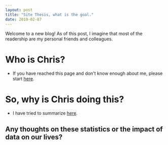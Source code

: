 ```yaml
---
layout: post
title: "Site Thesis, what is the goal."
date: 2019-02-07
---
```


Welcome to a new blog! As of this post, I imagine that most of the readership are my personal friends and colleagues.

# Who is Chris?
* If you have reached this page and don't know enough about me, please start [here](/cv).

# So, why is Chris doing this?
* I have tried to summarize [here](/about).

## Any thoughts on these statistics or the impact of data on our lives?
